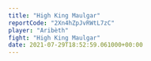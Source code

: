 ```yaml
---
title: "High King Maulgar"
reportCode: "2Xn4hZpJvRWtL7zC"
player: "Aribèth"
fight: "High King Maulgar"
date: 2021-07-29T18:52:59.061000+00:00
---
```

